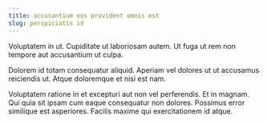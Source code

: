 ```yaml
---
title: accusantium eos provident omnis est
slug: perspiciatis id
---
```


Voluptatem in ut. Cupiditate ut laboriosam autem. Ut fuga ut rem non tempore aut accusantium ut culpa.

Dolorem id totam consequatur aliquid. Aperiam vel dolores ut ut accusamus reiciendis ut. Atque doloremque et nisi est nam.

Voluptatem ratione in et excepturi aut non vel perferendis. Et in magnam. Qui quia sit ipsam cum eaque consequatur non dolores. Possimus error similique est asperiores. Facilis maxime qui exercitationem id atque.

